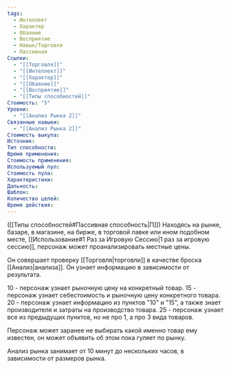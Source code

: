 ```yaml
---
tags:
  - Интеллект
  - Характер
  - Обаяние
  - Восприятие
  - Навык/Торговля
  - Пассивная
Ссылки:
  - "[[Торговля]]"
  - "[[Интеллект]]"
  - "[[Характер]]"
  - "[[Обаяние]]"
  - "[[Восприятие]]"
  - "[[Типы способностей]]"
Стоимость: "5"
Уровни:
  - "[[Анализ Рынка 2]]"
Связанные навыки:
  - "[[Анализ Рынка 2]]"
Стоимость выкупа:
Источник:
Тип способности:
Время применения:
Стоимость применения:
Используемый пул:
Стоимость пула:
Характеристики:
Дальность:
Шаблон:
Количество целей:
Время действия:
---
```

([[Типы способностей#Пассивная способность|П]]) Находясь на рынке, базаре, в магазине, на бирже, в торговой лавке или ином подобном месте, [[Использование#1 Раз за Игровую Сессию|1 раз за игровую сессию]], персонаж может проанализировать местные цены. 

Он совершает проверку [[Торговля|торговли]] в качестве броска [[Анализ|анализа]]. Он узнает информацию в зависимости от результата. 

10 - персонаж узнает рыночную цену на конкретный товар.
15 - персонаж узнает себестоимость и рыночную цену конкретного товара.
20 - персонаж узнает информацию из пунктов "10" и "15", а также знает производителя и затраты на производство товара.
25 - персонаж узнает все из предыдущих пунктов, но не про 1, а про 3 вида товаров.

Персонаж может заранее не выбирать какой именно товар ему известен, он может объявить об этом пока гуляет по рынку. 

Анализ рынка занимает от 10 минут до нескольких часов, в зависимости от размеров рынка. 